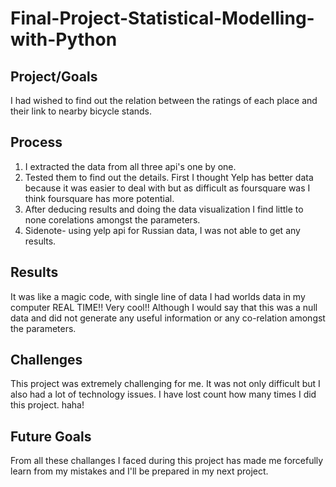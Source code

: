 # Final-Project-Statistical-Modelling-with-Python

## Project/Goals
I had wished to find out the relation between the ratings of each place and their link to nearby bicycle stands.



## Process
1) I extracted the data from all three api's one by one. 
2) Tested them to find out the details. First I thought Yelp has better data because it was easier to deal with but as difficult as foursquare was I think foursquare has more potential.
3) After deducing results and doing the data visualization I find little to none corelations amongst the parameters.
4) Sidenote- using yelp api for Russian data, I was not able to get any results.
## Results
It was like a magic code, with single line of data I had worlds data in my computer REAL TIME!! 
Very cool!!
Although I would say that this was a null data and did not generate any useful information or any co-relation amongst the parameters.

## Challenges 
This project was extremely challenging for me. It was not only difficult but I also had a lot of technology issues.
I have lost count how many times I did this project. haha!
## Future Goals
From all these challanges I faced during this project has made me forcefully learn from my mistakes and I'll be prepared in my next project.
